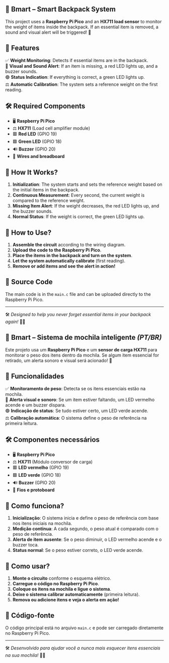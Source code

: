 ## 🎒 Bmart – Smart Backpack System  
This project uses a **Raspberry Pi Pico** and an **HX711 load sensor** to monitor the weight of items inside the backpack. If an essential item is removed, a sound and visual alert will be triggered! 🚨  

## 🚀 Features  

✅ **Weight Monitoring**: Detects if essential items are in the backpack.  
🔴 **Visual and Sound Alert**: If an item is missing, a red LED lights up, and a buzzer sounds.  
🟢 **Status Indication**: If everything is correct, a green LED lights up.  
⚖️ **Automatic Calibration**: The system sets a reference weight on the first reading.  

## 🛠️ Required Components  

- 🖥️ **Raspberry Pi Pico**  
- ⚖️ **HX711** (Load cell amplifier module)  
- 🟥 **Red LED** (GPIO 19)  
- 🟩 **Green LED** (GPIO 18)  
- 🔊 **Buzzer** (GPIO 20)  
- 🔌 **Wires and breadboard**  

## 📝 How It Works?  

1. **Initialization**: The system starts and sets the reference weight based on the initial items in the backpack.  
2. **Continuous Measurement**: Every second, the current weight is compared to the reference weight.  
3. **Missing Item Alert**: If the weight decreases, the red LED lights up, and the buzzer sounds.  
4. **Normal Status**: If the weight is correct, the green LED lights up.  

## 🔧 How to Use?  

1. **Assemble the circuit** according to the wiring diagram.  
2. **Upload the code to the Raspberry Pi Pico**.  
3. **Place the items in the backpack and turn on the system**.  
4. **Let the system automatically calibrate** (first reading).  
5. **Remove or add items and see the alert in action!**  

## 📜 Source Code  

The main code is in the `main.c` file and can be uploaded directly to the Raspberry Pi Pico.  

---  
🛠️ *Designed to help you never forget essential items in your backpack again!* 🎒🔥  

## 🎒 Bmart – Sistema de mochila inteligente *(PT/BR)*
Este projeto usa um **Raspberry Pi Pico** e um **sensor de carga HX711** para monitorar o peso dos itens dentro da mochila. Se algum item essencial for retirado, um alerta sonoro e visual será acionado! 🚨  

## 🚀 Funcionalidades  

✅ **Monitoramento de peso**: Detecta se os itens essenciais estão na mochila.  
🔴 **Alerta visual e sonoro**: Se um item estiver faltando, um LED vermelho acende e um buzzer dispara.  
🟢 **Indicação de status**: Se tudo estiver certo, um LED verde acende.  
⚖️ **Calibração automática**: O sistema define o peso de referência na primeira leitura.  

## 🛠️ Componentes necessários  

- 🖥️ **Raspberry Pi Pico**  
- ⚖️ **HX711** (Módulo conversor de carga)  
- 🟥 **LED vermelho** (GPIO 19)  
- 🟩 **LED verde** (GPIO 18)  
- 🔊 **Buzzer** (GPIO 20)  
- 🔌 **Fios e protoboard**  

## 📝 Como funciona?  

1. **Inicialização**: O sistema inicia e define o peso de referência com base nos itens iniciais na mochila.  
2. **Medição contínua**: A cada segundo, o peso atual é comparado com o peso de referência.  
3. **Alerta de item ausente**: Se o peso diminuir, o LED vermelho acende e o buzzer toca.  
4. **Status normal**: Se o peso estiver correto, o LED verde acende.  

## 🔧 Como usar?  

1. **Monte o circuito** conforme o esquema elétrico.  
2. **Carregue o código no Raspberry Pi Pico**.  
3. **Coloque os itens na mochila e ligue o sistema**.  
4. **Deixe o sistema calibrar automaticamente** (primeira leitura).  
5. **Remova ou adicione itens e veja o alerta em ação!**  

## 📜 Código-fonte  

O código principal está no arquivo `main.c` e pode ser carregado diretamente no Raspberry Pi Pico.  

---
🛠️ *Desenvolvido para ajudar você a nunca mais esquecer itens essenciais na sua mochila!* 🎒🔥  

